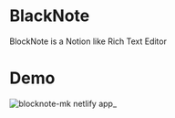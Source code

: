 # BlackNote
BlockNote is a Notion like Rich Text Editor
# Demo 
![blocknote-mk netlify app_](https://github.com/maitrakhatri/BlackNote/assets/54719132/fb555d69-847e-4d2e-bb64-618887f5e921)
